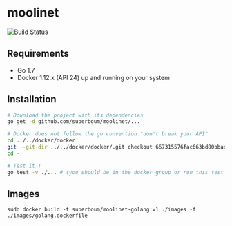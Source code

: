 moolinet
========

[![Build Status](http://ci.deuxfleurs.fr/job/moolinet/job/master/badge/icon)](http://ci.deuxfleurs.fr/job/moolinet/job/master/)

## Requirements

 * Go 1.7
 * Docker 1.12.x (API 24) up and running on your system


## Installation

```bash
# Download the project with its dependencies
go get -d github.com/superboum/moolinet/...

# Docker does not follow the go convention "don't break your API"
cd ../../docker/docker
git --git-dir ../../docker/docker/.git checkout 667315576fac663bd80bbada4364413692e57ac6
cd -

# Test it !
go test -v ./... # (you should be in the docker group or run this test as root)
```

## Images

```
sudo docker build -t superboum/moolinet-golang:v1 ./images -f ./images/golang.dockerfile
```

